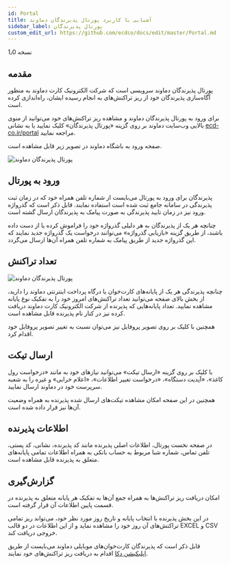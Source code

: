 ```yaml
---
id: Portal
title: آشنایی با کاربرد پورتال پذیرندگان دماوند
sidebar_label: پورتال پذیرندگان
custom_edit_url: https://github.com/ecdco/docs/edit/master/Portal.md
---
```


نسخه 1٫0

## مقدمه

پورتال پذیرندگان دماوند سرویسی است که شرکت الکترونیک کارت دماوند به منظور آگاه‌سازی پذیرندگان خود از ریز تراکنش‌های به انجام رسیده ایشان، راه‌اندازی کرده است. 

برای ورود به پورتال پذیرندگان دماوند  و مشاهده ریز تراکنش‌های خود می‌توانید از منوی بالایی وب‌سایت دماوند بر روی گزینه «پورتال پذیرندگان» کلیک نمایید یا به نشانی  [ecd-co.ir/portal](http://www.ecd-co.ir/portal) مراجعه نمایید.

صفحه ورود به باشگاه دماوند در تصویر زیر قابل مشاهده است.

![پورتال پذیرندگان دماوند](/img/portal/portal-1.png)


## ورود به پورتال

پذیرندگان برای ورود به پورتال می‌بایست از شماره تلفن همراه خود که در زمان ثبت پذیرندگی در سامانه جامع ثبت شده است استفاده نمایند. قابل ذکر است که گذرواژه ورود نیز در زمان تایید پذیرندگی به صورت پیامک به پذیرندگان ارسال گشته است.

چنانچه هر یک از پذیرندگان به هر دلیلی گذرواژه خود را فراموش کرده‌ یا از دست داده باشند، از طریق گزینه «بازیابی گذرواژه» می‌توانند درخواست یک گذرواژه جدید نمایند که این گذرواژه جدید از طریق پیامک به شماره تلفن همراه آن‌ها ارسال می‌گردد.


## تعداد تراکنش

![پورتال پذیرندگان دماوند](/img/portal/portal-2.png)

چنانچه پذیرندگی هر یک از پایانه‌های کارت‌خوان یا درگاه پرداخت اینترنتی دماوند را دارید، از بخش بالای صفحه می‌توانید تعداد تراکنش‌های امروز خود را به تفکیک نوع پایانه مشاهده نمایید. تعداد پایانه‌هایی که پذیرنده از شرکت الکترونیک کارت دماوند دریافت کرده نیز در کنار نام پذیرنده قابل مشاهده است.

همچنین با کلیک بر روی تصویر پروفایل نیز می‌توان نسبت به تغییر تصویر پروفایل خود اقدام کرد.


## ارسال تیکت

با کلیک بر روی گزینه «ارسال تیکت» می‌توانید نیاز‌های خود به مانند «درخواست رول کاغذ»، «آپدیت دستگاه»، «درخواست تغییر اطلاعات»، «اعلام خرابی» و غیره را به شعبه‌ سرپرست خود در دماوند ارسال نمایید. 

همچنین در این صفحه امکان مشاهده تیکت‌های ارسال شده پذیرنده به همراه وضعیت آن‌ها نیز قرار داده شده است.


## اطلاعات پذیرنده

در صفحه نخست پورتال، اطلاعات اصلی پذیرنده مانند کد پذیرنده، نشانی، کد پستی، تلفن تماس، شماره شبا مربوط به حساب بانکی به همراه اطلاعات تمامی پایانه‌های متعلق به پذیرنده قابل مشاهده است.


## گزارش‌گیری

امکان دریافت ریز تراکنش‌ها به همراه جمع آن‌ها به تفکیک هر پایانه متعلق به پذیرنده در قسمت پایین اطلاعات آن قرار گرفته است. 

در این بخش پذیرنده با انتخاب پایانه و تاریخ روز مورد نظر خود، می‌تواند ریز تمامی تراکنش‌های آن روز خود را مشاهده نماید و از این اطلاعات در دو قالب EXCEL و CSV خروجی دریافت کند.

قابل ذکر است که پذیرندگان کارت‌خوان‌های موبایلی دماوند می‌بایست از طریق [اپلیکیشن دکا](http://decapay.ir) اقدام به دریافت ریز تراکنش‌های خود نمایند.



